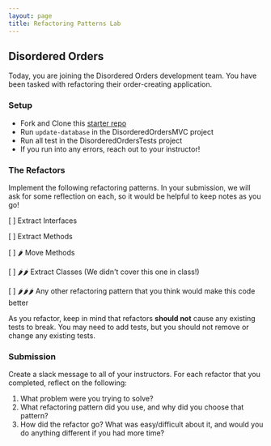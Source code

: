 ```yaml
---
layout: page
title: Refactoring Patterns Lab
---
```


## Disordered Orders

Today, you are joining the Disordered Orders development team.  You have been tasked with refactoring their order-creating application.

### Setup

* Fork and Clone this [starter repo](https://github.com/turingschool-examples/DisorderedOrders)
* Run `update-database` in the DisorderedOrdersMVC project
* Run all test in the DisorderedOrdersTests project
* If you run into any errors, reach out to your instructor!

### The Refactors
Implement the following refactoring patterns.  In your submission, we will ask for some reflection on each, so it would be helpful to keep notes as you go!

[ ] Extract Interfaces

[ ] Extract Methods

[ ] 🌶️ Move Methods

[ ] 🌶️🌶️ Extract Classes (We didn't cover this one in class!)

[ ] 🌶️🌶️🌶️ Any other refactoring pattern that you think would make this code better

As you refactor, keep in mind that refactors **should not** cause any existing tests to break.  You may need to add tests, but you should not remove or change any existing tests.

### Submission

Create a slack message to all of your instructors.  For each refactor that you completed, reflect on the following:
1. What problem were you trying to solve?
2. What refactoring pattern did you use, and why did you choose that pattern?
3. How did the refactor go? What was easy/difficult about it, and would you do anything different if you had more time?
